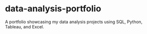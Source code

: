 # data-analysis-portfolio
A portfolio showcasing my data analysis projects using SQL, Python, Tableau, and Excel.
